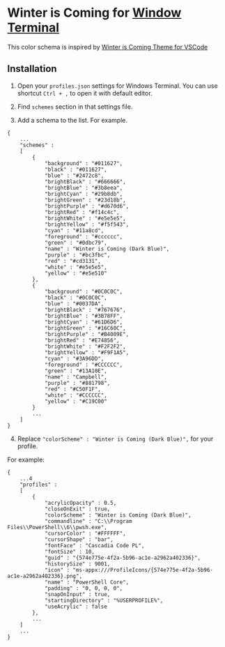 # Winter is Coming for [Window Terminal](https://github.com/microsoft/terminal)

This color schema is inspired by [Winter is Coming Theme for VSCode](https://github.com/johnpapa/vscode-winteriscoming)

## Installation

1. Open your `profiles.json` settings for Windows Terminal. You can use shortcut `Ctrl + ,` to open it with default editor.

2. Find `schemes` section in that settings file.

3. Add a schema to the list.
For example.

```
{
    ...
    "schemes" :
    [
        {
            "background" : "#011627",
            "black" : "#011627",
            "blue" : "#2472c8",
            "brightBlack" : "#666666",
            "brightBlue" : "#3b8eea",
            "brightCyan" : "#29b8db",
            "brightGreen" : "#23d18b",
            "brightPurple" : "#d670d6",
            "brightRed" : "#f14c4c",
            "brightWhite" : "#e5e5e5",
            "brightYellow" : "#f5f543",
            "cyan" : "#11a8cd",
            "foreground" : "#cccccc",
            "green" : "#0dbc79",
            "name" : "Winter is Coming (Dark Blue)",
            "purple" : "#bc3fbc",
            "red" : "#cd3131",
            "white" : "#e5e5e5",
            "yellow" : "#e5e510"
        },
        {
            "background" : "#0C0C0C",
            "black" : "#0C0C0C",
            "blue" : "#0037DA",
            "brightBlack" : "#767676",
            "brightBlue" : "#3B78FF",
            "brightCyan" : "#61D6D6",
            "brightGreen" : "#16C60C",
            "brightPurple" : "#B4009E",
            "brightRed" : "#E74856",
            "brightWhite" : "#F2F2F2",
            "brightYellow" : "#F9F1A5",
            "cyan" : "#3A96DD",
            "foreground" : "#CCCCCC",
            "green" : "#13A10E",
            "name" : "Campbell",
            "purple" : "#881798",
            "red" : "#C50F1F",
            "white" : "#CCCCCC",
            "yellow" : "#C19C00"
        }
        ...
    ]
}
```

4. Replace `"colorScheme" : "Winter is Coming (Dark Blue)",` for your profile.

For example:

```
{
    ...4
    "profiles" :
    [
        {
            "acrylicOpacity" : 0.5,
            "closeOnExit" : true,
            "colorScheme" : "Winter is Coming (Dark Blue)",
            "commandline" : "C:\\Program Files\\PowerShell\\6\\pwsh.exe",
            "cursorColor" : "#FFFFFF",
            "cursorShape" : "bar",
            "fontFace" : "Cascadia Code PL",
            "fontSize" : 10,
            "guid" : "{574e775e-4f2a-5b96-ac1e-a2962a402336}",
            "historySize" : 9001,
            "icon" : "ms-appx:///ProfileIcons/{574e775e-4f2a-5b96-ac1e-a2962a402336}.png",
            "name" : "PowerShell Core",
            "padding" : "0, 0, 0, 0",
            "snapOnInput" : true,
            "startingDirectory" : "%USERPROFILE%",
            "useAcrylic" : false
        },
        ...
    ]
    ...
}
```
